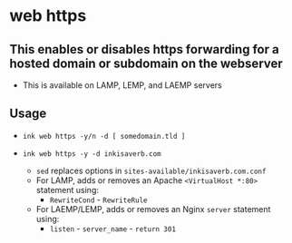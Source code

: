 # web https

## This enables or disables https forwarding for a hosted domain or subdomain on the webserver
- This is available on LAMP, LEMP, and LAEMP servers

## Usage
- `ink web https -y/n -d [ somedomain.tld ]`

- `ink web https -y -d inkisaverb.com`
  - `sed` replaces options in `sites-available/inkisaverb.com.conf`
  - For LAMP, adds or removes an Apache `<VirtualHost *:80>` statement using:
    - `RewriteCond` - `RewriteRule`
  - For LAEMP/LEMP, adds or removes an Nginx `server` statement using:
    - `listen` - `server_name` - `return 301`
